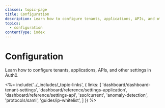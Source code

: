 ```yaml
---
classes: topic-page
title: Configuration
description: Learn how to configure tenants, applications, APIs, and other settings in Auth0
topics:
  - configuration
contentType: index
---
```

# Configuration

Learn how to configure tenants, applications, APIs, and other settings in Auth0. 

<%= include('../_includes/_topic-links', { links: [
  'dashboard/dashboard-tenant-settings',
  'dashboard/reference/settings-application',
  'dashboard/reference/settings-api',
  'sso/current',
  'anomaly-detection',
  'protocols/saml',
  'guides/ip-whitelist',
] }) %>
